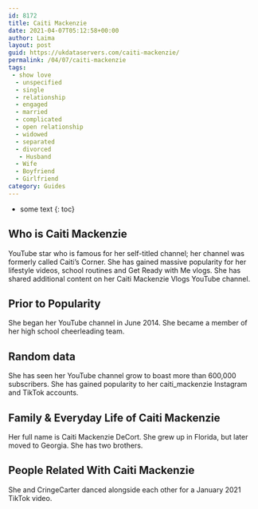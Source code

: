 ```yaml
---
id: 8172
title: Caiti Mackenzie
date: 2021-04-07T05:12:58+00:00
author: Laima
layout: post
guid: https://ukdataservers.com/caiti-mackenzie/
permalink: /04/07/caiti-mackenzie
tags:
 - show love
  - unspecified
  - single
  - relationship
  - engaged
  - married
  - complicated
  - open relationship
  - widowed
  - separated
  - divorced
   - Husband
  - Wife
  - Boyfriend
  - Girlfriend
category: Guides
---
```


* some text
{: toc}


## Who is Caiti Mackenzie
                  
                  
                  
YouTube star who is famous for her self-titled channel; her channel was formerly called Caiti&#8217;s Corner. She has gained massive popularity for her lifestyle videos, school routines and Get Ready with Me vlogs. She has shared additional content on her Caiti Mackenzie Vlogs YouTube channel.
                  
              
            
              
            
                
                
                
## Prior to Popularity
                  
                  
                  
She began her YouTube channel in June 2014. She became a member of her high school cheerleading team. 
                  
              
            
              
            
                
                
                
## Random data
                  
                  
                  
She has seen her YouTube channel grow to boast more than 600,000 subscribers. She has gained popularity to her caiti_mackenzie Instagram and TikTok accounts. 
                  
              
            
              
            
                
                
                
## Family & Everyday Life of Caiti Mackenzie
                  
                  
                  
Her full name is Caiti Mackenzie DeCort. She grew up in Florida, but later moved to Georgia. She has two brothers. 
                  
              
            
              
            
                
                
                
## People Related With Caiti Mackenzie
                  
                  
                  
She and CringeCarter danced alongside each other for a January 2021 TikTok video.
                  
              
            
              
            
                
              
            
              
              
            
            
              
            
          
          
          